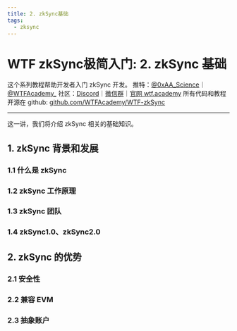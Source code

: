 ```yaml
---
title: 2. zkSync基础
tags:
  - zksync
---
```


# WTF zkSync极简入门: 2. zkSync 基础

这个系列教程帮助开发者入门 zkSync 开发。
推特：[@0xAA_Science](https://twitter.com/0xAA_Science)｜[@WTFAcademy_](https://twitter.com/WTFAcademy_) 社区：[Discord](https://discord.gg/5akcruXrsk)｜[微信群](https://docs.google.com/forms/d/e/1FAIpQLSe4KGT8Sh6sJ7hedQRuIYirOoZK_85miz3dw7vA1-YjodgJ-A/viewform?usp=sf_link)｜[官网 wtf.academy](https://wtf.academy) 所有代码和教程开源在 github: [github.com/WTFAcademy/WTF-zkSync](https://github.com/WTFAcademy/WTF-zkSync)

---

这一讲，我们将介绍 zkSync 相关的基础知识。

## 1. zkSync 背景和发展

### 1.1 什么是 zkSync

### 1.2 zkSync 工作原理

### 1.3 zkSync 团队

### 1.4 zkSync1.0、zkSync2.0

## 2. zkSync 的优势

### 2.1 安全性

### 2.2 兼容 EVM

### 2.3 抽象账户